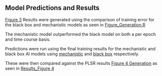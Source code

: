 
## Model Predictions and Results

[Figure 3](https://github.com/FDA/Mechanistic-PK-PD-Model-to-Rescue-Opioid-Overdose/blob/Breaking-the-Black-Box-ML/Results/Figure_3.pdf) Results were generated using the comparison of training error for the black box and mechanistic models as seen in [Figure_Generation.R](https://github.com/FDA/Mechanistic-PK-PD-Model-to-Rescue-Opioid-Overdose/blob/Breaking-the-Black-Box-ML/prediction/Figure_Generation.R)

The mechanistic model outperformed the black model on both a per epoch and time course basis. 

Predictions were run using the final training results for the mechanistic and black box AI models using [mechanistic](https://github.com/FDA/Mechanistic-PK-PD-Model-to-Rescue-Opioid-Overdose/blob/Breaking-the-Black-Box-ML/prediction/simpleblock_mirrormodel_prediction.py) and [black box](https://github.com/FDA/Mechanistic-PK-PD-Model-to-Rescue-Opioid-Overdose/blob/Breaking-the-Black-Box-ML/prediction/mymodel_prediction.py) respectively. 

These were then compared against the PLSR results [Figure 4 Generation](https://github.com/FDA/Mechanistic-PK-PD-Model-to-Rescue-Opioid-Overdose/blob/Breaking-the-Black-Box-ML/prediction/4subgraph_All_bs2.py) as seen in [Results_Figure 4](https://github.com/FDA/Mechanistic-PK-PD-Model-to-Rescue-Opioid-Overdose/blob/Breaking-the-Black-Box-ML/Results/Figure_4.pdf)





